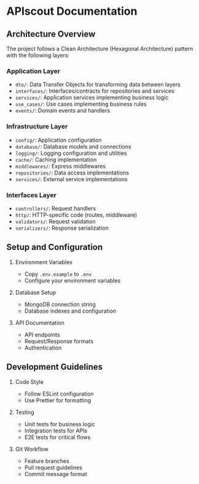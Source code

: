 # APIscout Documentation

## Architecture Overview

The project follows a Clean Architecture (Hexagonal Architecture) pattern with the following layers:

### Application Layer
- `dto/`: Data Transfer Objects for transforming data between layers
- `interfaces/`: Interfaces/contracts for repositories and services
- `services/`: Application services implementing business logic
- `use_cases/`: Use cases implementing business rules
- `events/`: Domain events and handlers

### Infrastructure Layer
- `config/`: Application configuration
- `database/`: Database models and connections
- `logging/`: Logging configuration and utilities
- `cache/`: Caching implementation
- `middlewares/`: Express middlewares
- `repositories/`: Data access implementations
- `services/`: External service implementations

### Interfaces Layer
- `controllers/`: Request handlers
- `http/`: HTTP-specific code (routes, middleware)
- `validators/`: Request validation
- `serializers/`: Response serialization

## Setup and Configuration

1. Environment Variables
   - Copy `.env.example` to `.env`
   - Configure your environment variables

2. Database Setup
   - MongoDB connection string
   - Database indexes and configuration

3. API Documentation
   - API endpoints
   - Request/Response formats
   - Authentication

## Development Guidelines

1. Code Style
   - Follow ESLint configuration
   - Use Prettier for formatting

2. Testing
   - Unit tests for business logic
   - Integration tests for APIs
   - E2E tests for critical flows

3. Git Workflow
   - Feature branches
   - Pull request guidelines
   - Commit message format
